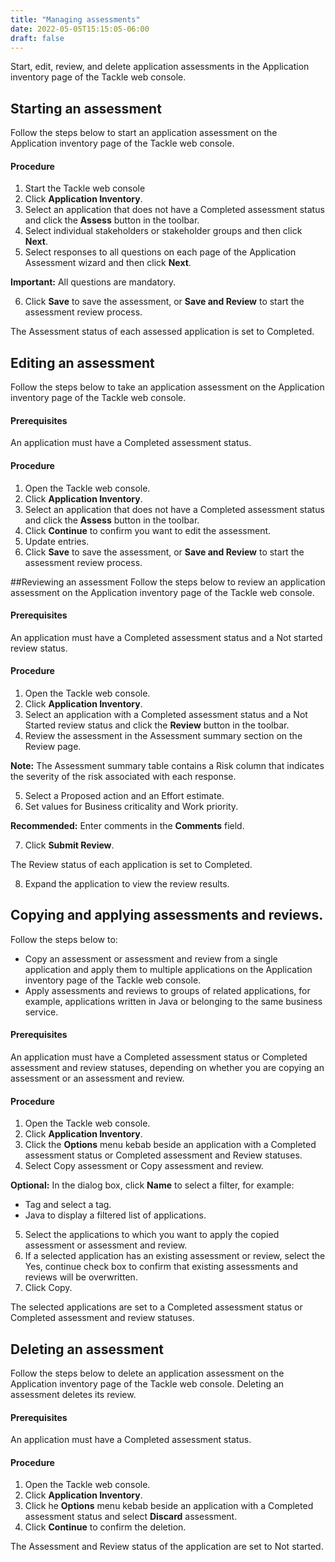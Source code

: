 ```yaml
---
title: "Managing assessments"
date: 2022-05-05T15:15:05-06:00
draft: false
---
```


Start, edit, review, and delete application assessments in the Application inventory page of the Tackle web console.

## Starting an assessment
Follow the steps below to start an application assessment on the Application inventory page of the Tackle web console.

#### Procedure
1. Start the Tackle web console
2. Click **Application Inventory**.
3. Select an application that does not have a Completed assessment status and click the **Assess** button in the toolbar.
4. Select individual stakeholders or stakeholder groups and then click **Next**.
5. Select responses to all questions on each page of the Application Assessment wizard and then click **Next**.

**Important:** All questions are mandatory.

6. Click **Save** to save the assessment, or **Save and Review** to start the assessment review process.

The Assessment status of each assessed application is set to Completed.

## Editing an assessment
Follow the steps below to take an application assessment on the Application inventory page of the Tackle web console.

#### Prerequisites

An application must have a Completed assessment status.

#### Procedure
1. Open the Tackle web console.
2. Click **Application Inventory**.
3. Select an application that does not have a Completed assessment status and click the **Assess** button in the toolbar.
4. Click **Continue** to confirm you want to edit the assessment.
5. Update entries.
6. Click **Save** to save the assessment, or **Save and Review** to start the assessment review process.

##Reviewing an assessment
Follow the steps below to review an application assessment on the Application inventory page of the Tackle web console.

#### Prerequisites

An application must have a Completed assessment status and a Not started review status.

#### Procedure
1. Open the Tackle web console.
2. Click **Application Inventory**.
3. Select an application with a Completed assessment status and a Not Started review status and click the **Review** button in the toolbar.
4. Review the assessment in the Assessment summary section on the Review page.

**Note:** The Assessment summary table contains a Risk column that indicates the severity of the risk associated with each response.

5. Select a Proposed action and an Effort estimate.
6. Set values for Business criticality and Work priority.

**Recommended:** Enter comments in the **Comments** field.

7. Click **Submit Review**.

The Review status of each application is set to Completed.

8. Expand the application to view the review results.

## Copying and applying assessments and reviews.
Follow the steps below to:

* Copy an assessment or assessment and review from a single application and apply them to multiple applications on the Application inventory page of the Tackle web console.
* Apply assessments and reviews to groups of related applications, for example, applications written in Java or belonging to the same business service.

#### Prerequisites

An application must have a Completed assessment status or Completed assessment and review statuses, depending on whether you are copying an assessment or an assessment and review.

#### Procedure
1. Open the Tackle web console.
2. Click **Application Inventory**.
3. Click the **Options** menu kebab beside an application with a Completed assessment status or Completed assessment and Review statuses.
4. Select Copy assessment or Copy assessment and review.

**Optional:** In the dialog box, click **Name** to select a filter, for example:
* Tag and select a tag.
* Java to display a filtered list of applications.

5. Select the applications to which you want to apply the copied assessment or assessment and review.
6. If a selected application has an existing assessment or review, select the Yes, continue check box to confirm that existing assessments and reviews will be overwritten.
7. Click Copy.

The selected applications are set to a Completed assessment status or Completed assessment and review statuses.

## Deleting an assessment
Follow the steps below to delete an application assessment on the Application inventory page of the Tackle web console. Deleting an assessment deletes its review.

#### Prerequisites

An application must have a Completed assessment status.

#### Procedure
1. Open the Tackle web console.
2. Click **Application Inventory**.
3. Click he **Options** menu kebab beside an application with a Completed assessment status and select **Discard** assessment.
4. Click **Continue** to confirm the deletion.

The Assessment and Review status of the application are set to Not started.
